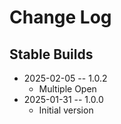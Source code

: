 # Change Log

## Stable Builds

* 2025-02-05 -- 1.0.2
  * Multiple Open
* 2025-01-31 -- 1.0.0
  * Initial version


